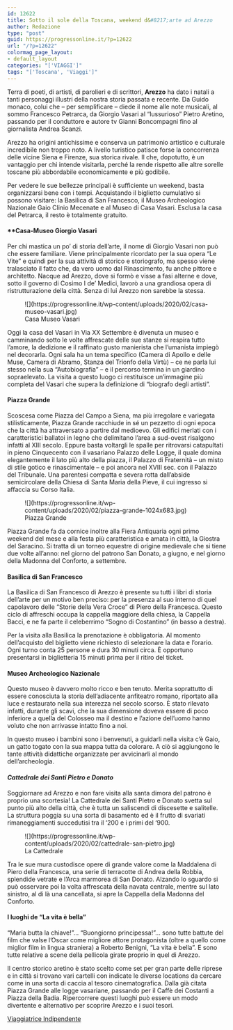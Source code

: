```yaml
---
id: 12622
title: Sotto il sole della Toscana, weekend d&#8217;arte ad Arezzo
author: Redazione
type: "post"
guid: https://progressonline.it/?p=12622
url: "/?p=12622"
colormag_page_layout:
- default_layout
categories: "['VIAGGI']"
tags: "['Toscana', 'Viaggi']"
---
```


Terra di poeti, di artisti, di parolieri e di scrittori, **Arezzo** ha dato i natali a tanti personaggi illustri della nostra storia passata e recente. Da Guido monaco, colui che – per semplificare – diede il nome alle note musicali, al sommo Francesco Petrarca, da Giorgio Vasari al “lussurioso” Pietro Aretino, passando per il conduttore e autore tv Gianni Boncompagni fino al giornalista Andrea Scanzi.

Arezzo ha origini antichissime e conserva un patrimonio artistico e culturale incredibile non troppo noto. A livello turistico patisce forse la concorrenza delle vicine Siena e Firenze, sua storica rivale. Il che, dopotutto, è un vantaggio per chi intende visitarla, perché la rende rispetto alle altre sorelle toscane più abbordabile economicamente e più godibile.

Per vedere le sue bellezze principali è sufficiente un weekend, basta organizzarsi bene con i tempi. Acquistando il biglietto cumulativo si possono visitare: la Basilica di San Francesco, il Museo Archeologico Nazionale Gaio Clinio Mecenate e al Museo di Casa Vasari. Esclusa la casa del Petrarca, il resto è totalmente gratuito.

#### **Casa-Museo Giorgio Vasari

Per chi mastica un po’ di storia dell’arte, il nome di Giorgio Vasari non può che essere familiare. Viene principalmente ricordato per la sua opera “Le Vite” e quindi per la sua attività di storico e storiografo, ma spesso viene tralasciato il fatto che, da vero uomo dal Rinascimento, fu anche pittore e architetto. Nacque ad Arezzo, dove si formò e visse a fasi alterne e dove, sotto il governo di Cosimo I de’ Medici, lavorò a una grandiosa opera di ristrutturazione della città. Senza di lui Arezzo non sarebbe la stessa.

<figure class="wp-block-image size-large">![](https://progressonline.it/wp-content/uploads/2020/02/casa-museo-vasari.jpg)<figcaption>Casa Museo Vasari</figcaption></figure>Oggi la casa del Vasari in Via XX Settembre è divenuta un museo e camminando sotto le volte affrescate delle sue stanze si respira tutto l’amore, la dedizione e il raffinato gusto manierista che l’umanista impiegò nel decorarla. Ogni sala ha un tema specifico (Camera di Apollo e delle Muse, Camera di Abramo, Stanza del Trionfo della Virtù) – ce ne parla lui stesso nella sua “Autobiografia” – e il percorso termina in un giardino sopraelevato. La visita a questo luogo ci restituisce un’immagine più completa del Vasari che supera la definizione di “biografo degli artisti”.

#### **Piazza Grande**

Scoscesa come Piazza del Campo a Siena, ma più irregolare e variegata stilisticamente, Piazza Grande racchiude in sé un pezzetto di ogni epoca che la città ha attraversato a partire dal medioevo. Gli edifici merlati con i caratteristici ballatoi in legno che delimitano l’area a sud-ovest risalgono infatti al XIII secolo. Eppure basta voltargli le spalle per ritrovarsi catapultati in pieno Cinquecento con il vasariano Palazzo delle Logge, il quale domina elegantemente il lato più alto della piazza, il Palazzo di Fraternità – un misto di stile gotico e rinascimentale – e poi ancora nel XVIII sec. con il Palazzo del Tribunale. Una parentesi compatta e severa rotta dall’abside semicircolare della Chiesa di Santa Maria della Pieve, il cui ingresso si affaccia su Corso Italia.

<figure class="wp-block-image size-large">![](https://progressonline.it/wp-content/uploads/2020/02/piazza-grande-1024x683.jpg)<figcaption>Piazza Grande</figcaption></figure>Piazza Grande fa da cornice inoltre alla Fiera Antiquaria ogni primo weekend del mese e alla festa più caratteristica e amata in città, la Giostra del Saracino. Si tratta di un torneo equestre di origine medievale che si tiene due volte all’anno: nel giorno del patrono San Donato, a giugno, e nel giorno della Madonna del Conforto, a settembre.

#### **Basilica di San Francesco**

La Basilica di San Francesco di Arezzo è presente su tutti i libri di storia dell’arte per un motivo ben preciso: per la presenza al suo interno di quel capolavoro delle “Storie della Vera Croce” di Piero della Francesca. Questo ciclo di affreschi occupa la cappella maggiore della chiesa, la Cappella Bacci, e ne fa parte il celeberrimo “Sogno di Costantino” (in basso a destra).

Per la visita alla Basilica la prenotazione è obbligatoria. Al momento dell’acquisto del biglietto viene richiesto di selezionare la data e l’orario. Ogni turno conta 25 persone e dura 30 minuti circa. È opportuno presentarsi in biglietteria 15 minuti prima per il ritiro del ticket.

#### **Museo Archeologico Nazionale**

Questo museo è davvero molto ricco e ben tenuto. Merita soprattutto di essere conosciuta la storia dell’adiacente anfiteatro romano, riportato alla luce e restaurato nella sua interezza nel secolo scorso. È stato rilevato infatti, durante gli scavi, che la sua dimensione doveva essere di poco inferiore a quella del Colosseo ma il destino e l’azione dell’uomo hanno voluto che non arrivasse intatto fino a noi.

In questo museo i bambini sono i benvenuti, a guidarli nella visita c’è Gaio, un gatto togato con la sua mappa tutta da colorare. A ciò si aggiungono le tante attività didattiche organizzate per avvicinarli al mondo dell’archeologia.

#### *Cattedrale dei Santi Pietro e Donato*

Soggiornare ad Arezzo e non fare visita alla santa dimora del patrono è proprio una scortesia! La Cattedrale dei Santi Pietro e Donato svetta sul punto più alto della città, che è tutta un saliscendi di discesette e salitelle. La struttura poggia su una sorta di basamento ed è il frutto di svariati rimaneggiamenti succedutisi tra il ‘200 e i primi del ‘900.

<figure class="wp-block-image size-large">![](https://progressonline.it/wp-content/uploads/2020/02/cattedrale-san-pietro.jpg)<figcaption>La Cattedrale</figcaption></figure>Tra le sue mura custodisce opere di grande valore come la Maddalena di Piero della Francesca, una serie di terracotte di Andrea della Robbia, splendide vetrate e l’Arca marmorea di San Donato. Alzando lo sguardo si può osservare poi la volta affrescata della navata centrale, mentre sul lato sinistro, al di là una cancellata, si apre la Cappella della Madonna del Conforto.

#### **I luoghi de “La vita è bella”**

“Maria butta la chiave!”… “Buongiorno principessa!”… sono tutte battute del film che valse l’Oscar come migliore attore protagonista (oltre a quello come miglior film in lingua straniera) a Roberto Benigni, “La vita è bella”. E sono tutte relative a scene della pellicola girate proprio in quel di Arezzo.

Il centro storico aretino è stato scelto come set per gran parte delle riprese e in città si trovano vari cartelli con indicate le diverse locations da cercare come in una sorta di caccia al tesoro cinematografica. Dalla già citata Piazza Grande alle logge vasariane, passando per il Caffè dei Costanti a Piazza della Badia. Ripercorrere questi luoghi può essere un modo divertente e alternativo per scoprire Arezzo e i suoi tesori.

[Viaggiatrice Indipendente](https://viaggiatriceindipendente.com/)
